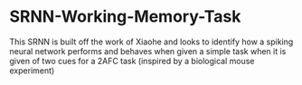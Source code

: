 # SRNN-Working-Memory-Task
This SRNN is built off the work of Xiaohe and looks to identify how a spiking neural network performs and behaves when given a simple task when it is given of two cues for a 2AFC task (inspired by a biological mouse experiment)
